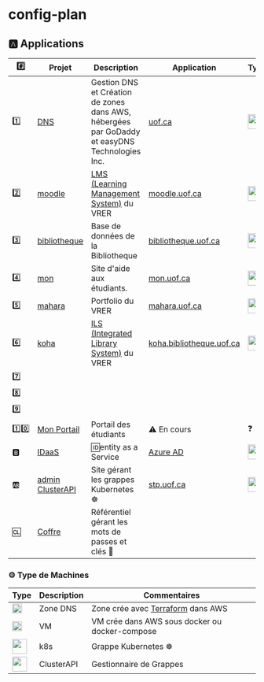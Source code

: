 # config-plan



## :a: Applications

| :hash: | Projet                                                                             | Description                                          | Application | Type | 
|--------|------------------------------------------------------------------------------------|------------------------------------------------------|-------------|----|
| :one:  | [DNS](https://github.com/uontario/config-dns)                                      | Gestion DNS et Création de zones dans AWS, hébergées par GoDaddy et easyDNS Technologies Inc. | [uof.ca](https://ca.godaddy.com/whois/results.aspx?checkAvail=1&domain=uof.ca) | <img src="https://img.icons8.com/offices/30/000000/dns.png" width=30 height=30 /> |
| :two:  | [moodle](https://github.com/uontario/config-grain-moodle)             | [LMS (Learning Management System)](https://github.com/uontario/LMS) du VRER             | [moodle.uof.ca](https://moodle.uof.ca) | <img src="https://img.icons8.com/clouds/100/000000/server.png" width=30 height=30 /> |
| :three:| [bibliotheque](https://github.com/uontario/src-bibliotheque) | Base de données de la Bibliotheque                   | [bibliotheque.uof.ca](https://bibliotheque.uof.ca) | <img src="https://img.icons8.com/external-flaticons-lineal-color-flat-icons/64/000000/external-database-data-analytics-flaticons-lineal-color-flat-icons-4.png" width=30 height=30 /> |
| :four:| [mon](https://github.com/uontario/src-mon)                    | Site d'aide aux étudiants.                           | [mon.uof.ca](https://mon.uof.ca) | <img src="https://img.icons8.com/external-flaticons-lineal-color-flat-icons/64/000000/external-database-data-analytics-flaticons-lineal-color-flat-icons-4.png" width=30 height=30 /> |
| :five:| [mahara](https://github.com/uontario/config-grain-mahara)              | Portfolio du VRER                                    | [mahara.uof.ca](https://mahara.uof.ca) | <img src="https://img.icons8.com/clouds/100/000000/server.png" width=30 height=30 /> |
| :six:| [koha](https://github.com/uontario/config-grain-koha)             | [ILS (Integrated Library System)](https://github.com/uontario/ILS) du VRER             | [koha.bibliotheque.uof.ca](https://koha.bibliotheque.uof.ca) | <img src="https://img.icons8.com/clouds/100/000000/server.png" width=30 height=30 /> |
| :seven:| |||
| :eight:| |||
| :nine:| |||
| :one::zero:| [Mon Portail](https://github.com/uontario/config-grain-mon-portail) | Portail des étudiants| :warning: En cours | :question: | 
| :b: | [IDaaS](https://github.com/uontario/IDaaS)      | :id:entity as a Service  | [Azure AD](https://portal.azure.com) | <img src="https://img.icons8.com/external-flat-geotatah/64/000000/external-identity-sensorization-of-things-flat-flat-geotatah.png" width=30 height=30 />  |
| :ab:| [admin ClusterAPI](https://github.com/uontario/config-grappe-admin)      | Site gérant les grappes Kubernetes :wheel_of_dharma:  | [stp.uof.ca](https://stp.uof.ca) | <img src="https://img.icons8.com/external-prettycons-flat-prettycons/47/000000/external-lan-technology-prettycons-flat-prettycons.png" width=30 height=30 /> |
| :cl:| [Coffre](https://github.com/uontario/config-coffre)            | Référentiel gérant les mots de passes et clés :key:  |   |  |




### :gear: Type de Machines
| Type | Description | Commentaires |
|------|-------------|--------------|
|  <img src="https://img.icons8.com/offices/30/000000/dns.png" width=20 height=20 />   | Zone DNS | Zone crée avec [Terraform](https://www.terraform.io) dans AWS | 
| <img src="https://img.icons8.com/clouds/100/000000/server.png" width=20 height=20 /> | VM | VM crée dans AWS sous docker ou docker-compose |
| <img src="https://img.icons8.com/external-flaticons-lineal-color-flat-icons/64/000000/external-database-data-analytics-flaticons-lineal-color-flat-icons-4.png" width=30 height=30 /> | k8s | Grappe Kubernetes :wheel_of_dharma: |
| <img src="https://img.icons8.com/external-prettycons-flat-prettycons/47/000000/external-lan-technology-prettycons-flat-prettycons.png" width=30 height=30/> | ClusterAPI | Gestionnaire de Grappes |

